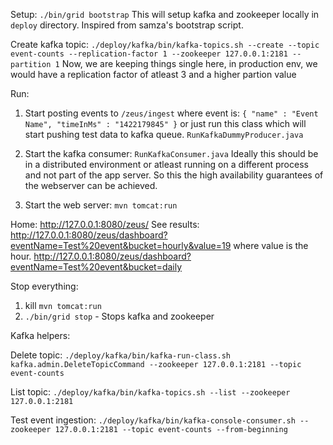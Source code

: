 Setup:
`./bin/grid bootstrap`
This will setup kafka and zookeeper locally in `deploy` directory. Inspired from samza's bootstrap script.

Create kafka topic:
`./deploy/kafka/bin/kafka-topics.sh --create --topic event-counts --replication-factor 1 --zookeeper 127.0.0.1:2181 --partition 1`
Now, we are keeping things single here, in production env, we would have a replication factor of atleast 3 and a higher partion value

Run:
1. Start posting events to `/zeus/ingest` where event is:
`{ "name" : "Event Name", "timeInMs" : "1422179845" }`
or just run this class which will start pushing test data to kafka queue.
`RunKafkaDummyProducer.java`

3. Start the kafka consumer:
`RunKafkaConsumer.java`
Ideally this should be in a distributed environment or atleast running on a different process and not part of the app server. So this the high availability guarantees of the webserver can be achieved.

2. Start the web server: `mvn tomcat:run`

Home: http://127.0.0.1:8080/zeus/
See results:
http://127.0.0.1:8080/zeus/dashboard?eventName=Test%20event&bucket=hourly&value=19
where value is the hour.
http://127.0.0.1:8080/zeus/dashboard?eventName=Test%20event&bucket=daily

Stop everything:
1. kill `mvn tomcat:run`
2. `./bin/grid stop` - Stops kafka and zookeeper


Kafka helpers:

Delete topic:
`./deploy/kafka/bin/kafka-run-class.sh kafka.admin.DeleteTopicCommand --zookeeper 127.0.0.1:2181 --topic event-counts`

List topic:
`./deploy/kafka/bin/kafka-topics.sh --list --zookeeper 127.0.0.1:2181`

Test event ingestion:
`./deploy/kafka/bin/kafka-console-consumer.sh --zookeeper 127.0.0.1:2181 --topic event-counts --from-beginning`
